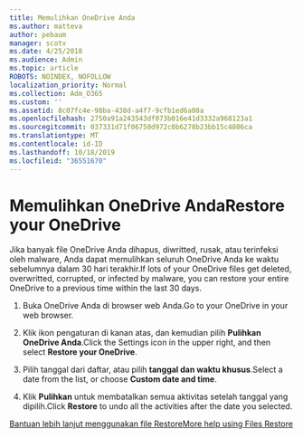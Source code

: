 ```yaml
---
title: Memulihkan OneDrive Anda
ms.author: matteva
author: pebaum
manager: scotv
ms.date: 4/25/2018
ms.audience: Admin
ms.topic: article
ROBOTS: NOINDEX, NOFOLLOW
localization_priority: Normal
ms.collection: Adm_O365
ms.custom: ''
ms.assetid: 8c07fc4e-98ba-438d-a4f7-9cfb1ed6a08a
ms.openlocfilehash: 2750a91a243543df073b016e41d3332a968123a1
ms.sourcegitcommit: 037331d71f06750d972c0b6278b23bb15c4806ca
ms.translationtype: MT
ms.contentlocale: id-ID
ms.lasthandoff: 10/18/2019
ms.locfileid: "36551670"
---
```

# <a name="restore-your-onedrive"></a><span data-ttu-id="8f08c-102">Memulihkan OneDrive Anda</span><span class="sxs-lookup"><span data-stu-id="8f08c-102">Restore your OneDrive</span></span>

<span data-ttu-id="8f08c-103">Jika banyak file OneDrive Anda dihapus, diwritted, rusak, atau terinfeksi oleh malware, Anda dapat memulihkan seluruh OneDrive Anda ke waktu sebelumnya dalam 30 hari terakhir.</span><span class="sxs-lookup"><span data-stu-id="8f08c-103">If lots of your OneDrive files get deleted, overwritted, corrupted, or infected by malware, you can restore your entire OneDrive to a previous time within the last 30 days.</span></span>
  
1. <span data-ttu-id="8f08c-104">Buka OneDrive Anda di browser web Anda.</span><span class="sxs-lookup"><span data-stu-id="8f08c-104">Go to your OneDrive in your web browser.</span></span>
    
2. <span data-ttu-id="8f08c-105">Klik ikon pengaturan di kanan atas, dan kemudian pilih **Pulihkan OneDrive Anda**.</span><span class="sxs-lookup"><span data-stu-id="8f08c-105">Click the Settings icon in the upper right, and then select **Restore your OneDrive**.</span></span>
    
3. <span data-ttu-id="8f08c-106">Pilih tanggal dari daftar, atau pilih **tanggal dan waktu khusus**.</span><span class="sxs-lookup"><span data-stu-id="8f08c-106">Select a date from the list, or choose **Custom date and time**.</span></span>
    
4. <span data-ttu-id="8f08c-107">Klik **Pulihkan** untuk membatalkan semua aktivitas setelah tanggal yang dipilih.</span><span class="sxs-lookup"><span data-stu-id="8f08c-107">Click **Restore** to undo all the activities after the date you selected.</span></span> 
    
[<span data-ttu-id="8f08c-108">Bantuan lebih lanjut menggunakan file Restore</span><span class="sxs-lookup"><span data-stu-id="8f08c-108">More help using Files Restore</span></span>](https://go.microsoft.com/fwlink/?linkid=872874)
  

